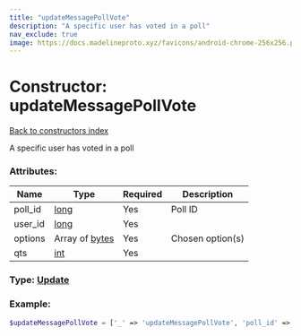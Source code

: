 ```yaml
---
title: "updateMessagePollVote"
description: "A specific user has voted in a poll"
nav_exclude: true
image: https://docs.madelineproto.xyz/favicons/android-chrome-256x256.png
---
```

# Constructor: updateMessagePollVote  
[Back to constructors index](/API_docs/constructors/index.md)



A specific user has voted in a poll

### Attributes:

| Name     |    Type       | Required | Description |
|----------|---------------|----------|-------------|
|poll\_id|[long](/API_docs/types/long.md) | Yes|Poll ID|
|user\_id|[long](/API_docs/types/long.md) | Yes|
|options|Array of [bytes](/API_docs/types/bytes.md) | Yes|Chosen option(s)|
|qts|[int](/API_docs/types/int.md) | Yes|



### Type: [Update](/API_docs/types/Update.md)


### Example:

```php
$updateMessagePollVote = ['_' => 'updateMessagePollVote', 'poll_id' => long, 'user_id' => long, 'options' => ['bytes', 'bytes'], 'qts' => int];
```  
